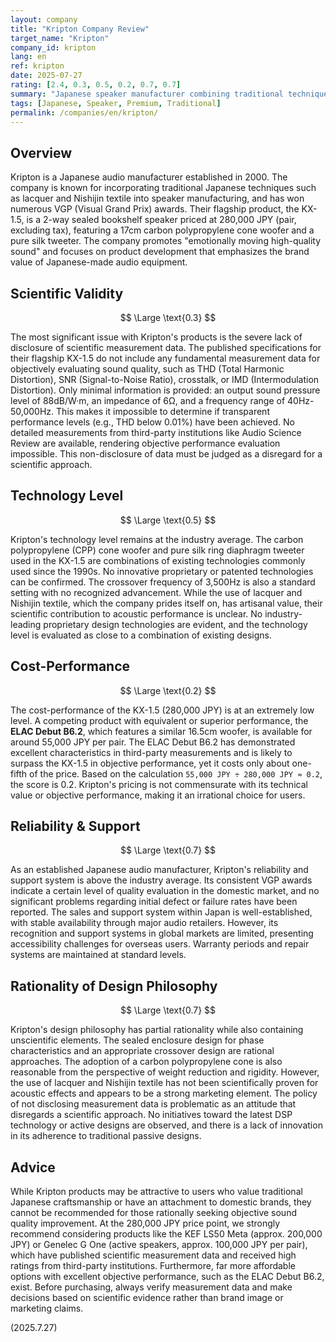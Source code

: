 ```yaml
---
layout: company
title: "Kripton Company Review"
target_name: "Kripton"
company_id: kripton
lang: en
ref: kripton
date: 2025-07-27
rating: [2.4, 0.3, 0.5, 0.2, 0.7, 0.7]
summary: "Japanese speaker manufacturer combining traditional techniques with audio technology. Despite VGP awards, insufficient scientific measurement data disclosure and cost-performance issues remain challenging."
tags: [Japanese, Speaker, Premium, Traditional]
permalink: /companies/en/kripton/
---
```


## Overview

Kripton is a Japanese audio manufacturer established in 2000. The company is known for incorporating traditional Japanese techniques such as lacquer and Nishijin textile into speaker manufacturing, and has won numerous VGP (Visual Grand Prix) awards. Their flagship product, the KX-1.5, is a 2-way sealed bookshelf speaker priced at 280,000 JPY (pair, excluding tax), featuring a 17cm carbon polypropylene cone woofer and a pure silk tweeter. The company promotes "emotionally moving high-quality sound" and focuses on product development that emphasizes the brand value of Japanese-made audio equipment.

## Scientific Validity

$$ \Large \text{0.3} $$

The most significant issue with Kripton's products is the severe lack of disclosure of scientific measurement data. The published specifications for their flagship KX-1.5 do not include any fundamental measurement data for objectively evaluating sound quality, such as THD (Total Harmonic Distortion), SNR (Signal-to-Noise Ratio), crosstalk, or IMD (Intermodulation Distortion). Only minimal information is provided: an output sound pressure level of 88dB/W·m, an impedance of 6Ω, and a frequency range of 40Hz-50,000Hz. This makes it impossible to determine if transparent performance levels (e.g., THD below 0.01%) have been achieved. No detailed measurements from third-party institutions like Audio Science Review are available, rendering objective performance evaluation impossible. This non-disclosure of data must be judged as a disregard for a scientific approach.

## Technology Level

$$ \Large \text{0.5} $$

Kripton's technology level remains at the industry average. The carbon polypropylene (CPP) cone woofer and pure silk ring diaphragm tweeter used in the KX-1.5 are combinations of existing technologies commonly used since the 1990s. No innovative proprietary or patented technologies can be confirmed. The crossover frequency of 3,500Hz is also a standard setting with no recognized advancement. While the use of lacquer and Nishijin textile, which the company prides itself on, has artisanal value, their scientific contribution to acoustic performance is unclear. No industry-leading proprietary design technologies are evident, and the technology level is evaluated as close to a combination of existing designs.

## Cost-Performance

$$ \Large \text{0.2} $$

The cost-performance of the KX-1.5 (280,000 JPY) is at an extremely low level. A competing product with equivalent or superior performance, the **ELAC Debut B6.2**, which features a similar 16.5cm woofer, is available for around 55,000 JPY per pair. The ELAC Debut B6.2 has demonstrated excellent characteristics in third-party measurements and is likely to surpass the KX-1.5 in objective performance, yet it costs only about one-fifth of the price. Based on the calculation `55,000 JPY ÷ 280,000 JPY ≈ 0.2`, the score is 0.2. Kripton's pricing is not commensurate with its technical value or objective performance, making it an irrational choice for users.

## Reliability & Support

$$ \Large \text{0.7} $$

As an established Japanese audio manufacturer, Kripton's reliability and support system is above the industry average. Its consistent VGP awards indicate a certain level of quality evaluation in the domestic market, and no significant problems regarding initial defect or failure rates have been reported. The sales and support system within Japan is well-established, with stable availability through major audio retailers. However, its recognition and support systems in global markets are limited, presenting accessibility challenges for overseas users. Warranty periods and repair systems are maintained at standard levels.

## Rationality of Design Philosophy

$$ \Large \text{0.7} $$

Kripton's design philosophy has partial rationality while also containing unscientific elements. The sealed enclosure design for phase characteristics and an appropriate crossover design are rational approaches. The adoption of a carbon polypropylene cone is also reasonable from the perspective of weight reduction and rigidity. However, the use of lacquer and Nishijin textile has not been scientifically proven for acoustic effects and appears to be a strong marketing element. The policy of not disclosing measurement data is problematic as an attitude that disregards a scientific approach. No initiatives toward the latest DSP technology or active designs are observed, and there is a lack of innovation in its adherence to traditional passive designs.

## Advice

While Kripton products may be attractive to users who value traditional Japanese craftsmanship or have an attachment to domestic brands, they cannot be recommended for those rationally seeking objective sound quality improvement. At the 280,000 JPY price point, we strongly recommend considering products like the KEF LS50 Meta (approx. 200,000 JPY) or Genelec G One (active speakers, approx. 100,000 JPY per pair), which have published scientific measurement data and received high ratings from third-party institutions. Furthermore, far more affordable options with excellent objective performance, such as the ELAC Debut B6.2, exist. Before purchasing, always verify measurement data and make decisions based on scientific evidence rather than brand image or marketing claims.

(2025.7.27)
